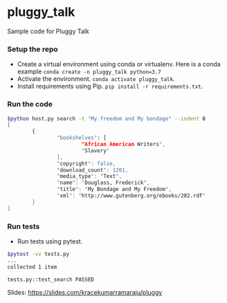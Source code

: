 # pluggy_talk
Sample code for Pluggy Talk

### Setup the repo

- Create a virtual environment using conda or virtualenv.
Here is a conda example `conda create -n pluggy_talk python=3.7`
- Activate the environment. `conda activate pluggy_talk`.
- Install requirements using Pip. `pip install -r requirements.txt`.

### Run the code

``` bash
$python host.py search -t "My freedom and My bondage" --indent 8
[
        {
                "bookshelves": [
                        "African American Writers",
                        "Slavery"
                ],
                "copyright": false,
                "download_count": 1201,
                "media_type": "Text",
                "name": "Douglass, Frederick",
                "title": "My Bondage and My Freedom",
                "xml": "http://www.gutenberg.org/ebooks/202.rdf"
        }
]
```

### Run tests

- Run tests using pytest.

``` bash
$pytest -vv tests.py
...
collected 1 item

tests.py::test_search PASSED
```

Slides: https://slides.com/kracekumarramaraju/pluggy
